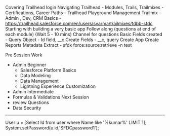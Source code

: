 Covering
Trailhead login
Navigating Trailhead 
    - Modules, Trails, Trailmixes
    - Certifications, Career Paths
    - Trailhead Playground Management
Trailmix - Admin , Dev, CRM Basics - https://trailhead.salesforce.com/en/users/svarma/trailmixes/tdbb-sfdc
Starting with building a very basic app
Follow along (questions at end of each module) (Wait 5 - 10 mins)
Channel for questions
Basic Fields created - Query Object - Id field, __c
Create Fields - __c, query
Create App
Create Reports
Metadata Extract
    - sfdx force:source:retrieve -n test

 Pre Session Work
  - Admin Beginner
    - Salesforce Platform Basics
    - Data Modeling
    - Data Management
    - Lightning Experience Customization
  - Admin Intermediate
   - Formulas & Validations
 Next Session
   - review Questions
   - Data Security  




---------------
User u = [Select Id from user where Name like '%kumar%' LIMIT 1];
System.setPassword(u.id,'SFDCpassword1');

